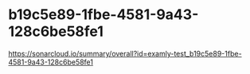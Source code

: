 # b19c5e89-1fbe-4581-9a43-128c6be58fe1
https://sonarcloud.io/summary/overall?id=examly-test_b19c5e89-1fbe-4581-9a43-128c6be58fe1
